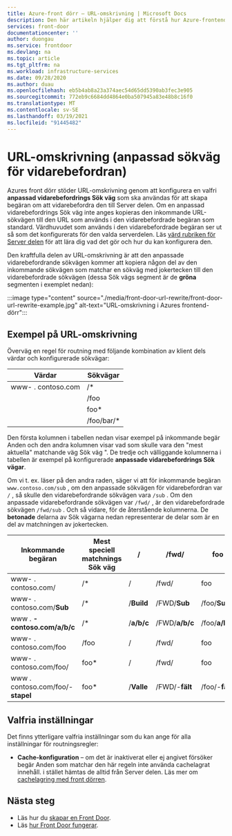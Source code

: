 ```yaml
---
title: Azure-front dörr – URL-omskrivning | Microsoft Docs
description: Den här artikeln hjälper dig att förstå hur Azure-frontend gör att URL skrivs om för dina vägar, om den har kon figurer ATS.
services: front-door
documentationcenter: ''
author: duongau
ms.service: frontdoor
ms.devlang: na
ms.topic: article
ms.tgt_pltfrm: na
ms.workload: infrastructure-services
ms.date: 09/28/2020
ms.author: duau
ms.openlocfilehash: eb5b4ab8a23a374aec54d65dd5390ab3fec3e905
ms.sourcegitcommit: 772eb9c6684dd4864e0ba507945a83e48b8c16f0
ms.translationtype: MT
ms.contentlocale: sv-SE
ms.lasthandoff: 03/19/2021
ms.locfileid: "91445482"
---
```

# <a name="url-rewrite-custom-forwarding-path"></a>URL-omskrivning (anpassad sökväg för vidarebefordran)
Azures front dörr stöder URL-omskrivning genom att konfigurera en valfri **anpassad vidarebefordrings Sök väg** som ska användas för att skapa begäran om att vidarebefordra den till Server delen. Om en anpassad vidarebefordrings Sök väg inte anges kopieras den inkommande URL-sökvägen till den URL som används i den vidarebefordrade begäran som standard. Värdhuvudet som används i den vidarebefordrade begäran ser ut så som det konfigurerats för den valda serverdelen. Läs [värd rubriken för Server delen](front-door-backend-pool.md#hostheader) för att lära dig vad det gör och hur du kan konfigurera den.

Den kraftfulla delen av URL-omskrivning är att den anpassade vidarebefordrande sökvägen kommer att kopiera någon del av den inkommande sökvägen som matchar en sökväg med jokertecken till den vidarebefordrade sökvägen (dessa Sök vägs segment är de **gröna** segmenten i exemplet nedan):
</br>

:::image type="content" source="./media/front-door-url-rewrite/front-door-url-rewrite-example.jpg" alt-text="URL-omskrivning i Azures frontend-dörr":::

## <a name="url-rewrite-example"></a>Exempel på URL-omskrivning
Överväg en regel för routning med följande kombination av klient dels värdar och konfigurerade sökvägar:

| Värdar      | Sökvägar       |
|------------|-------------|
| www- \. contoso.com | /\*   |
|            | /foo        |
|            | foo\*     |
|            | /foo/bar/\* |

Den första kolumnen i tabellen nedan visar exempel på inkommande begär Anden och den andra kolumnen visar vad som skulle vara den "mest aktuella" matchande väg Sök väg ".  De tredje och välliggande kolumnerna i tabellen är exempel på konfigurerade **anpassade vidarebefordrings Sök vägar**.

Om vi t. ex. läser på den andra raden, säger vi att för inkommande begäran `www.contoso.com/sub` , om den anpassade sökvägen för vidarebefordran var `/` , så skulle den vidarebefordrande sökvägen vara `/sub` . Om den anpassade vidarebefordrande sökvägen var `/fwd/` , är den vidarebefordrade sökvägen `/fwd/sub` . Och så vidare, för de återstående kolumnerna. De **betonade** delarna av Sök vägarna nedan representerar de delar som är en del av matchningen av jokertecken.

| Inkommande begäran       | Mest speciell matchnings Sök väg | /          | /fwd/          | foo          | /foo/bar/          |
|------------------------|--------------------------|------------|----------------|----------------|--------------------|
| www- \. contoso.com/            | /\*                      | /          | /fwd/          | foo          | /foo/bar/          |
| www- \. contoso.com/**Sub**     | /\*                      | /**Build**   | /FWD/**Sub**   | /foo/**Sub**   | /foo/bar/**Sub**   |
| www \. **-contoso.com/a/b/c**   | /\*                      | /**a/b/c** | /FWD/**a/b/c** | /foo/**a/b/c** | /foo/bar/**a/b/c** |
| www- \. contoso.com/foo         | /foo                     | /          | /fwd/          | foo          | /foo/bar/          |
| www- \. contoso.com/foo/        | foo\*                  | /          | /fwd/          | foo          | /foo/bar/          |
| www \. contoso.com/foo/-**stapel** | foo\*                  | /**Valle**   | /FWD/-**fält**   | /foo/-**fält**   | /foo/bar/-**fält**   |

## <a name="optional-settings"></a>Valfria inställningar
Det finns ytterligare valfria inställningar som du kan ange för alla inställningar för routningsregler:

* **Cache-konfiguration** – om det är inaktiverat eller ej angivet försöker begär Anden som matchar den här regeln inte använda cachelagrat innehåll. i stället hämtas de alltid från Server delen. Läs mer om [cachelagring med front dörren](front-door-caching.md).

## <a name="next-steps"></a>Nästa steg

- Läs hur du [skapar en Front Door](quickstart-create-front-door.md).
- Läs [hur Front Door fungerar](front-door-routing-architecture.md).
